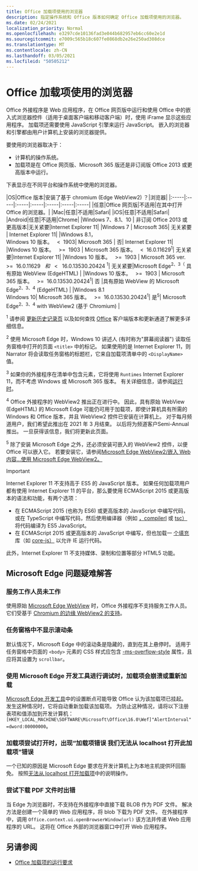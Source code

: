```yaml
---
title: Office 加载项使用的浏览器
description: 指定操作系统和 Office 版本如何确定 Office 加载项使用的浏览器。
ms.date: 02/24/2021
localization_priority: Normal
ms.openlocfilehash: e3297cde10136fad3e044b682957eb6cc60e2e1d
ms.sourcegitcommit: e7009c565b18c607fe0868db2e26e250ad308dce
ms.translationtype: MT
ms.contentlocale: zh-CN
ms.lasthandoff: 03/05/2021
ms.locfileid: "50505212"
---
```

# <a name="browsers-used-by-office-add-ins"></a>Office 加载项使用的浏览器

Office 外接程序是 Web 应用程序，在 Office 网页版中运行和使用 Office 中的嵌入式浏览器控件（适用于桌面客户端和移动客户端）时，使用 iFrame 显示这些应用程序。 加载项还需要使用 JavaScript 引擎来运行 JavaScript。 嵌入的浏览器和引擎都由用户计算机上安装的浏览器提供。

要使用的浏览器取决于：

- 计算机的操作系统。
- 加载项是在 Office 网页版、Microsoft 365 版还是非订阅版 Office 2013 或更高版本中运行。

下表显示在不同平台和操作系统中使用的浏览器。

|OS|Office 版本|安装了基于 chromium (Edge WebView2) ？|浏览器|
|:-----|:-----|:-----|:-----|:-----|:-----|:-----|
|任意|Office 网页版|不适用|在其中打开 Office 的浏览器。|
|Mac|任意|不适用|Safari|
|iOS|任意|不适用|Safari|
|Android|任意|不适用|Chrome|
|Windows 7、8.1、10 | 非订阅 Office 2013 或更高版本|无关紧要|Internet Explorer 11|
|Windows 7 | Microsoft 365| 无关紧要 | Internet Explorer 11|
|Windows 8.1，<br>Windows 10 版本。 &nbsp; < &nbsp;1903| Microsoft 365 | 否| Internet Explorer 11|
|Windows 10 版本。 &nbsp; >= &nbsp;1903 | Microsoft 365 版本。 &nbsp; < &nbsp;16.0.11629<sup>1</sup>| 无关紧要|Internet Explorer 11|
|Windows 10 版本。 &nbsp; >= &nbsp;1903 | Microsoft 365 ver. &nbsp; >= &nbsp;16.0.11629 &nbsp; _和_ &nbsp; < &nbsp; 16.0.13530.20424 <sup>1</sup>| 无关紧要|Microsoft Edge<sup>2、3（</sup> 具有原始 WebView (EdgeHTML) |
|Windows 10 版本。 &nbsp; >= &nbsp;1903 | Microsoft 365 版本。 &nbsp; >= &nbsp;16.0.13530.20424<sup>1</sup>| 否 |具有原始 WebView 的 Microsoft Edge<sup>2、3、4</sup> (EdgeHTML) |
|Windows 8.1<br>Windows 10| Microsoft 365 版本。 &nbsp; >= &nbsp;16.0.13530.20424<sup>1</sup>| 是<sup>5</sup>|  Microsoft Edge<sup>2、3、4</sup> with WebView2 (基于 Chromium)  |

<sup>1</sup> 请参阅 [更新历史记录页](/officeupdates/update-history-office365-proplus-by-date) 以及如何查找 [Office](https://support.office.com/article/What-version-of-Office-am-I-using-932788b8-a3ce-44bf-bb09-e334518b8b19) 客户端版本和更新通道了解更多详细信息。

<sup>2</sup> 使用 Microsoft Edge 时，Windows 10 讲述人 (有时称为"屏幕阅读器") 读取任务窗格中打开的页面 `<title>` 中的标记。 如果使用的是 Internet Explorer 11，则Narrator 将会读取任务窗格的标题栏，它来自加载项清单中的 `<DisplayName>` 值。

<sup>3</sup> 如果你的外接程序在清单中包含元素，它将使用 `Runtimes` Internet Explorer 11，而不考虑 Windows 或 Microsoft 365 版本。 有关详细信息，请参阅[运行时](../reference/manifest/runtimes.md)。

<sup>4</sup> Office 外接程序的 WebView2 推出正在进行中。 因此，具有原始 WebView (EdgeHTML) 的 Microsoft Edge 可能仍可用于加载项，即使计算机具有所需的 Windows 和 Office 版本，并且 WebView2 控件已安装在计算机上。 对于每月频道用户，我们希望此推出在 2021 年 3 月结束。 以后将为频道客户Semi-Annual推出。 一旦获得该信息，我们将更新此页面。

<sup>5</sup> 除了安装 Microsoft Edge 之外，还必须安装可嵌入的 WebView2 控件，以便 Office 可以嵌入它。 若要安装它，请参阅[Microsoft Edge WebView2/嵌入 Web 内容...使用 Microsoft Edge WebView2。](https://developer.microsoft.com/microsoft-edge/webview2/)




> [!IMPORTANT]
> Internet Explorer 11 不支持高于 ES5 的 JavaScript 版本。 如果任何加载项用户都有使用 Internet Explorer 11 的平台，那么要使用 ECMAScript 2015 或更高版本的语法和功能，有两个选项：
>
> - 在 ECMAScript 2015 (也称为 ES6) 或更高版本的 JavaScript 中编写代码，或在 TypeScript 中编写代码，然后使用编译器（例如 [，compilerl](https://babeljs.io/) 或 [tsc）](https://www.typescriptlang.org/index.html)将代码编译为 ES5 JavaScript。
> - 在 ECMAScript 2015 或更高版本的 JavaScript 中编写，但也加载一 [个填充](https://wikipedia.org/wiki/Polyfill_(programming)) 库（如 [core-js）](https://github.com/zloirock/core-js) 以允许 IE 运行代码。
>
> 此外，Internet Explorer 11 不支持媒体、录制和位置等部分 HTML5 功能。

## <a name="troubleshooting-microsoft-edge-issues"></a>Microsoft Edge 问题疑难解答

### <a name="service-workers-are-not-working"></a>服务工作人员未工作

使用原始 [Microsoft Edge WebView](/microsoft-edge/hosting/webview) 时，Office 外接程序不支持服务工作人员。 它们受基于 [Chromium 的边缘 WebView2 的支持](/microsoft-edge/hosting/webview2)。

### <a name="scroll-bar-does-not-appear-in-task-pane"></a>任务窗格中不显示滚动条

默认情况下，Microsoft Edge 中的滚动条是隐藏的，直到在其上悬停时。 适用于任务窗格中页面的 `<body>` 元素的 CSS 样式应包含 [-ms-overflow-style](https://developer.mozilla.org/docs/Archive/Web/CSS/-ms-overflow-style) 属性，且应将其设置为 `scrollbar`。

### <a name="when-debugging-with-the-microsoft-edge-devtools-the-add-in-crashes-or-reloads"></a>使用 Microsoft Edge 开发工具进行调试时，加载项会崩溃或重新加载

[Microsoft Edge 开发工具](https://www.microsoft.com/p/microsoft-edge-devtools-preview/9mzbfrmz0mnj?rtc=1&activetab=pivot%3Aoverviewtab)中的设置断点可能导致 Office 认为该加载项已挂起。 发生这种情况时，它将自动重新加载该加载项。 为防止这种情况，请将以下注册表项和值添加到开发计算机：`[HKEY_LOCAL_MACHINE\SOFTWARE\Microsoft\Office\16.0\Wef]"AlertInterval"=dword:00000000`。

### <a name="when-the-add-in-tries-to-open-get-add-in-error-we-cant-open-this-add-in-from-the-localhost-error"></a>加载项尝试打开时，出现“加载项错误 我们无法从 localhost 打开此加载项”错误

一个已知的原因是 Microsoft Edge 要求在开发计算机上为本地主机提供环回豁免。 按照[无法从 localhost 打开加载项](/office/troubleshoot/error-messages/cannot-open-add-in-from-localhost)中的说明操作。

### <a name="get-errors-trying-to-download-a-pdf-file"></a>尝试下载 PDF 文件时出错

当 Edge 为浏览器时，不支持在外接程序中直接下载 BLOB 作为 PDF 文件。 解决方法是创建一个简单的 Web 应用程序，将 blob 下载为 PDF 文件。 在外接程序中，调用 `Office.context.ui.openBrowserWindow(url)` 该方法并传递 Web 应用程序的 URL。 这将在 Office 外部的浏览器窗口中打开 Web 应用程序。

## <a name="see-also"></a>另请参阅

- [Office 加载项的运行要求](requirements-for-running-office-add-ins.md)
